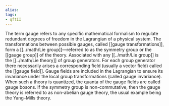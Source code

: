 ```yaml
---
alias:
tags:
- qftII
---
```

The term gauge refers to any specific mathematical formalism to regulate redundant degrees of freedom in the Lagrangian of a physical system. The transformations between possible gauges, called [[gauge transformations]], form a [[../math/Lie group]]—referred to as the symmetry group or the [[gauge group]] of the theory. Associated with any [[../math/Lie group]] is the [[../math/Lie theory]] of group generators. For each group generator there necessarily arises a corresponding field (usually a vector field) called the [[gauge field]]. Gauge fields are included in the Lagrangian to ensure its invariance under the local group transformations (called gauge invariance). When such a theory is quantized, the quanta of the gauge fields are called gauge bosons. If the symmetry group is non-commutative, then the gauge theory is referred to as non-abelian gauge theory, the usual example being the Yang–Mills theory.